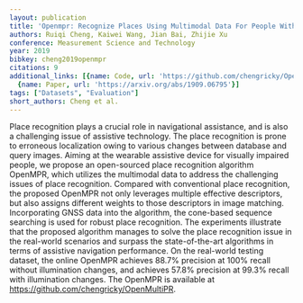 ```yaml
---
layout: publication
title: 'Openmpr: Recognize Places Using Multimodal Data For People With Visual Impairments'
authors: Ruiqi Cheng, Kaiwei Wang, Jian Bai, Zhijie Xu
conference: Measurement Science and Technology
year: 2019
bibkey: cheng2019openmpr
citations: 9
additional_links: [{name: Code, url: 'https://github.com/chengricky/OpenMultiPR'},
  {name: Paper, url: 'https://arxiv.org/abs/1909.06795'}]
tags: ["Datasets", "Evaluation"]
short_authors: Cheng et al.
---
```

Place recognition plays a crucial role in navigational assistance, and is
also a challenging issue of assistive technology. The place recognition is
prone to erroneous localization owing to various changes between database and
query images. Aiming at the wearable assistive device for visually impaired
people, we propose an open-sourced place recognition algorithm OpenMPR, which
utilizes the multimodal data to address the challenging issues of place
recognition. Compared with conventional place recognition, the proposed OpenMPR
not only leverages multiple effective descriptors, but also assigns different
weights to those descriptors in image matching. Incorporating GNSS data into
the algorithm, the cone-based sequence searching is used for robust place
recognition. The experiments illustrate that the proposed algorithm manages to
solve the place recognition issue in the real-world scenarios and surpass the
state-of-the-art algorithms in terms of assistive navigation performance. On
the real-world testing dataset, the online OpenMPR achieves 88.7% precision at
100% recall without illumination changes, and achieves 57.8% precision at 99.3%
recall with illumination changes. The OpenMPR is available at
https://github.com/chengricky/OpenMultiPR.